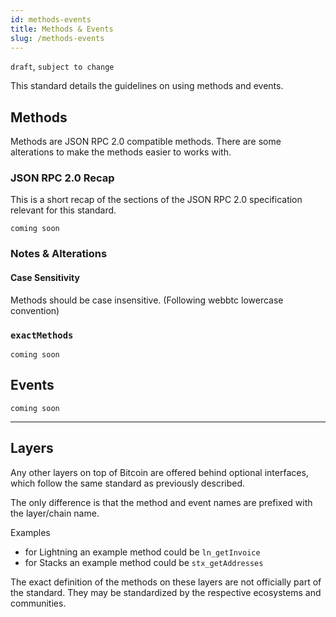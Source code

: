 ```yaml
---
id: methods-events
title: Methods & Events
slug: /methods-events
---
```


`draft`, `subject to change`

This standard details the guidelines on using methods and events.

## Methods

Methods are JSON RPC 2.0 compatible methods.
There are some alterations to make the methods easier to works with.

### JSON RPC 2.0 Recap

This is a short recap of the sections of the JSON RPC 2.0 specification relevant for this standard.

`coming soon`

### Notes & Alterations

#### Case Sensitivity

Methods should be case insensitive. (Following webbtc lowercase convention)

### `exactMethods`

`coming soon`

## Events

`coming soon`

---

## Layers

Any other layers on top of Bitcoin are offered behind optional interfaces, which follow the same standard as previously described.

The only difference is that the method and event names are prefixed with the layer/chain name.

Examples

- for Lightning an example method could be `ln_getInvoice`
- for Stacks an example method could be `stx_getAddresses`

The exact definition of the methods on these layers are not officially part of the standard. They may be standardized by the respective ecosystems and communities.
